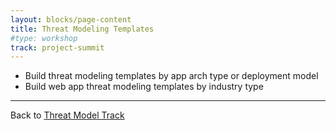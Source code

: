 ```yaml
---
layout: blocks/page-content
title: Threat Modeling Templates
#type: workshop
track: project-summit
---
```


- Build threat modeling templates by app arch type or deployment model
- Build web app threat modeling templates by industry type



----
Back to [Threat Model Track](index.html)